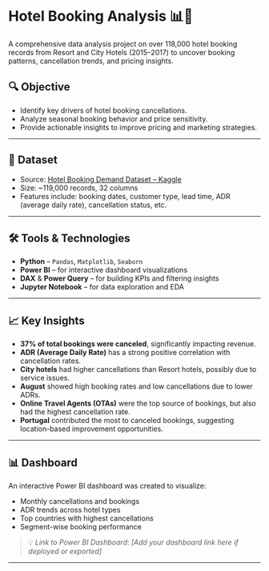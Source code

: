 # Hotel Booking Analysis 📊🏨

A comprehensive data analysis project on over 118,000 hotel booking records from Resort and City Hotels (2015–2017) to uncover booking patterns, cancellation trends, and pricing insights.

## 🔍 Objective

- Identify key drivers of hotel booking cancellations.
- Analyze seasonal booking behavior and price sensitivity.
- Provide actionable insights to improve pricing and marketing strategies.

---

## 📁 Dataset

- Source: [Hotel Booking Demand Dataset – Kaggle](https://www.kaggle.com/datasets/jessemostipak/hotel-booking-demand)
- Size: ~119,000 records, 32 columns
- Features include: booking dates, customer type, lead time, ADR (average daily rate), cancellation status, etc.

---

## 🛠 Tools & Technologies

- **Python** – `Pandas`, `Matplotlib`, `Seaborn`
- **Power BI** – for interactive dashboard visualizations
- **DAX** & **Power Query** – for building KPIs and filtering insights
- **Jupyter Notebook** – for data exploration and EDA

---

## 📈 Key Insights

- **37% of total bookings were canceled**, significantly impacting revenue.
- **ADR (Average Daily Rate)** has a strong positive correlation with cancellation rates.
- **City hotels** had higher cancellations than Resort hotels, possibly due to service issues.
- **August** showed high booking rates and low cancellations due to lower ADRs.
- **Online Travel Agents (OTAs)** were the top source of bookings, but also had the highest cancellation rate.
- **Portugal** contributed the most to canceled bookings, suggesting location-based improvement opportunities.

---

## 📊 Dashboard

An interactive Power BI dashboard was created to visualize:
- Monthly cancellations and bookings
- ADR trends across hotel types
- Top countries with highest cancellations
- Segment-wise booking performance

> 💡 *Link to Power BI Dashboard*: _[Add your dashboard link here if deployed or exported]_

---



